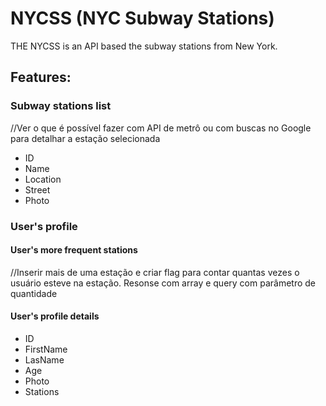 # NYCSS (NYC Subway Stations)

THE NYCSS is an API based the subway stations from New York.

## Features:

### Subway stations list

//Ver o que é possível fazer com API de metrô ou com buscas no Google para detalhar a estação selecionada

- ID
- Name
- Location
- Street
- Photo

### User's profile

#### User's more frequent stations

//Inserir mais de uma estação e criar flag para contar quantas vezes o usuário esteve na estação. Resonse com array e query com parâmetro de quantidade

#### User's profile details

- ID
- FirstName
- LasName
- Age
- Photo
- Stations